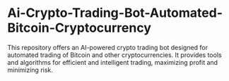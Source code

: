 # Ai-Crypto-Trading-Bot-Automated-Bitcoin-Cryptocurrency
This repository offers an AI-powered crypto trading bot designed for automated trading of Bitcoin and other cryptocurrencies. It provides tools and algorithms for efficient and intelligent trading, maximizing profit and minimizing risk.
